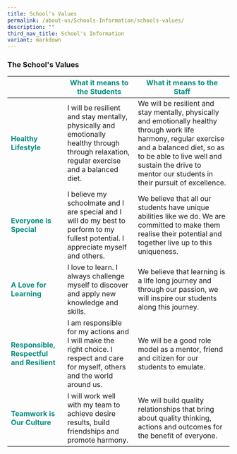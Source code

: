 ```yaml
---
title: School's Values
permalink: /about-us/Schools-Information/schools-values/
description: ""
third_nav_title: School's Information
variant: markdown
---
```

### **The School's Values**



|  | <b style="color:#038C7F;">What it means to the Students</b> | <b style="color:#038C7F;">What it means to the Staff</b> |
| -------- | -------- | -------- |
| <b style="color:#038C7F;">Healthy Lifestyle</b> | I will be resilient and stay mentally, physically and emotionally healthy through through relaxation, regular exercise and a balanced diet.     | We will be resilient and stay mentally, physically and emotionally healthy through work life harmony, regular exercise and a balanced diet, so as to be able to live well and sustain the drive to mentor our students in their pursuit of excellence.     |
| <b style="color:#038C7F;">Everyone is Special</b> | I believe my schoolmate and I are special and I will do my best to perform to my fullest potential. I appreciate myself and others. | We believe that all our students have unique abilities like we do. We are committed to make them realise their potential and together live up to this uniqueness. | 
| <b style="color:#038C7F;">A Love for Learning</b> | I love to learn. I always challenge myself to discover and apply new knowledge and skills. | We believe that learning is a life long journey and through our passion, we will inspire our students along this journey. | 
| <b style="color:#038C7F;">Responsible, Respectful and Resilient</b> | I am responsible for my actions and I will make the right choice. I respect and care for myself, others and the world around us. | We will be a good role model as a mentor, friend and citizen for our students to emulate. | 
| <b style="color:#038C7F;">Teamwork is Our Culture</b> | I will work well with my team to achieve desire results, build friendships and promote harmony. | We will build quality relationships that bring about quality thinking, actions and outcomes for the benefit of everyone. |